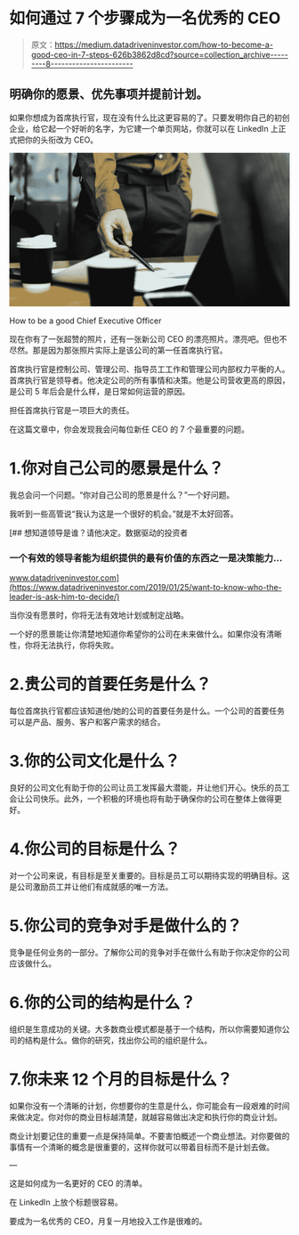 # 如何通过 7 个步骤成为一名优秀的 CEO

> 原文：<https://medium.datadriveninvestor.com/how-to-become-a-good-ceo-in-7-steps-626b3862d8cd?source=collection_archive---------8----------------------->

## 明确你的愿景、优先事项并提前计划。

如果你想成为首席执行官，现在没有什么比这更容易的了。只要发明你自己的初创企业，给它起一个好听的名字，为它建一个单页网站，你就可以在 LinkedIn 上正式把你的头衔改为 CEO。

![](img/d3ee8b7a7f43859f272f523a553f3040.png)

How to be a good Chief Executive Officer

现在你有了一张超赞的照片，还有一张新公司 CEO 的漂亮照片。漂亮吧。但也不尽然。那是因为那张照片实际上是该公司的第一任首席执行官。

首席执行官是控制公司、管理公司、指导员工工作和管理公司内部权力平衡的人。首席执行官是领导者。他决定公司的所有事情和决策。他是公司营收更高的原因，是公司 5 年后会是什么样，是日常如何运营的原因。

担任首席执行官是一项巨大的责任。

在这篇文章中，你会发现我会问每位新任 CEO 的 7 个最重要的问题。

# 1.你对自己公司的愿景是什么？

我总会问一个问题。“你对自己公司的愿景是什么？”一个好问题。

我听到一些高管说“我认为这是一个很好的机会。”就是不太好回答。

[](https://www.datadriveninvestor.com/2019/01/25/want-to-know-who-the-leader-is-ask-him-to-decide/) [## 想知道领导是谁？请他决定。数据驱动的投资者

### 一个有效的领导者能为组织提供的最有价值的东西之一是决策能力…

www.datadriveninvestor.com](https://www.datadriveninvestor.com/2019/01/25/want-to-know-who-the-leader-is-ask-him-to-decide/) 

当你没有愿景时，你将无法有效地计划或制定战略。

一个好的愿景能让你清楚地知道你希望你的公司在未来做什么。如果你没有清晰性，你将无法执行，你将失败。

# 2.贵公司的首要任务是什么？

每位首席执行官都应该知道他/她的公司的首要任务是什么。一个公司的首要任务可以是产品、服务、客户和客户需求的结合。

# 3.你的公司文化是什么？

良好的公司文化有助于你的公司让员工发挥最大潜能，并让他们开心。快乐的员工会让公司快乐。此外，一个积极的环境也将有助于确保你的公司在整体上做得更好。

# 4.你公司的目标是什么？

对一个公司来说，有目标是至关重要的。目标是员工可以期待实现的明确目标。这是公司激励员工并让他们有成就感的唯一方法。

# 5.你公司的竞争对手是做什么的？

竞争是任何业务的一部分。了解你公司的竞争对手在做什么有助于你决定你的公司应该做什么。

# 6.你的公司的结构是什么？

组织是生意成功的关键。大多数商业模式都是基于一个结构，所以你需要知道你公司的结构是什么。做你的研究，找出你公司的组织是什么。

# 7.你未来 12 个月的目标是什么？

如果你没有一个清晰的计划，你想要你的生意是什么，你可能会有一段艰难的时间来做决定。你对你的商业目标越清楚，就越容易做出决定和执行你的商业计划。

商业计划要记住的重要一点是保持简单。不要害怕概述一个商业想法。对你要做的事情有一个清晰的概念是很重要的，这样你就可以带着目标而不是计划去做。

—

这是如何成为一名更好的 CEO 的清单。

在 LinkedIn 上放个标题很容易。

要成为一名优秀的 CEO，月复一月地投入工作是很难的。